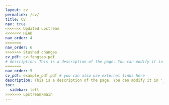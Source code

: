 ```yaml
---
layout: cv
permalink: /cv/
title: CV
nav: true
<<<<<<< Updated upstream
<<<<<<< HEAD
nav_order: 4
=======
nav_order: 6
>>>>>>> Stashed changes
cv_pdf: cv-fengtao.pdf
# description: This is a description of the page. You can modify it in 'pages/_cv.md'. You can also change or remove the top pdf download button.
=======
nav_order: 5
cv_pdf: example_pdf.pdf # you can also use external links here
description: This is a description of the page. You can modify it in '_pages/cv.md'. You can also change or remove the top pdf download button.
toc:
  sidebar: left
>>>>>>> upstream/main
---
```

